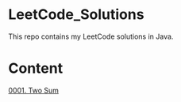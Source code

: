 # LeetCode_Solutions
This repo contains my LeetCode solutions in Java.

# Content
[0001. Two Sum](https://github.com/Chandler-Qian/LeetCode_Solutions/blob/master/All_Problems/0001.%20Two%20Sum/Solution.md#intuition)
